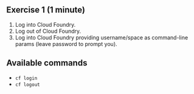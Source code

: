 ## Exercise 1 (1 minute)
1) Log into Cloud Foundry.
2) Log out of Cloud Foundry.
3) Log into Cloud Foundry providing username/space as command-line params (leave password to prompt you).

## Available commands
* `cf login`
* `cf logout`
